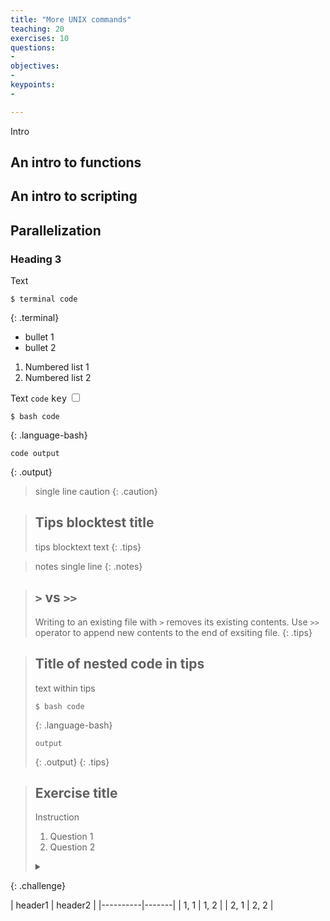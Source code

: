 ```yaml
---
title: "More UNIX commands"
teaching: 20
exercises: 10
questions:
- 
objectives:
- 
keypoints:
- 

---
```


Intro

## An intro to functions

## An intro to scripting

## Parallelization

### Heading 3

Text

~~~
$ terminal code
~~~
{: .terminal}

- bullet 1
- bullet 2

1. Numbered list 1
2. Numbered list 2

Text `code` <kbd>key</kbd> <input type="checkbox"/>

~~~
$ bash code
~~~
{: .language-bash}

~~~
code output
~~~
{: .output}

> single line caution
{: .caution}

> ## Tips blocktest title
> tips blocktext text
{: .tips}

> notes single line
{: .notes}
 

> ## `>` vs `>>`
> Writing to an existing file with `>` removes its existing contents. Use `>>` operator to append new contents to the end of exsiting file.
{: .tips}

> ## Title of nested code in tips
> 
> text within tips
> ~~~
> $ bash code
> ~~~
> {: .language-bash}
> 
> ~~~
> output
> ~~~
> {: .output}
{: .tips}


> ## Exercise title
> 
> Instruction
>
> 1. Question 1
> 2. Question 2
> 
> <details markdown=1> <!--collapsible region-->
>   <summary></summary>
> 
> ~~~
> # 1
> $ code for 1
> 
> # 2
> $ code for 2
> ~~~
> {: .language-bash}
> 
> </details>
{: .challenge}

[comment]: <> (Table)
| header1 | header2 |
|----------|-------|
| 1, 1 | 1, 2 |
| 2, 1 | 2, 2 |

